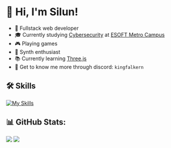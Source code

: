 # 👋 Hi, I'm Silun!
- 🤖 Fullstack web developer
- 🎓 Currently studying [Cybersecurity](https://esoft.lk/esoft-courses/pearson-btec-level-5-hnd-in-computing-cyber-security/) at [ESOFT Metro Campus](https://esoft.lk)
- 🎮 Playing games
- 🎵 Synth enthusiast
- 📚 Currently learning [Three.js](https://github.com/mrdoob/three.js/)
- 👾 Get to know me more through discord: `kingfalkern`
## 🛠 Skills
[![My Skills](https://skillicons.dev/icons?i=js,react,ts,threejs,vue,html,css,c,tailwind,nodejs,py)](https://skillicons.dev)
## 📊 GitHub Stats:
![](https://github-readme-stats.vercel.app/api?username=Falkern&theme=dark&hide_border=false&include_all_commits=true&count_private=true) ![](https://github-readme-streak-stats.herokuapp.com/?user=Falkern&theme=dark&hide_border=false)

